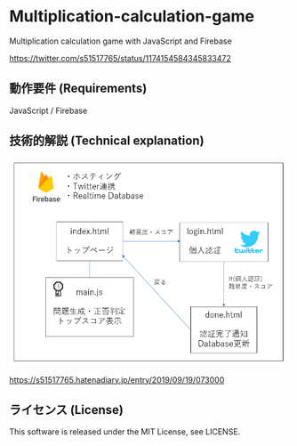 # Multiplication-calculation-game
Multiplication calculation game with JavaScript and Firebase

https://twitter.com/s51517765/status/1174154584345833472

## 動作要件 (Requirements)

JavaScript / Firebase

## 技術的解説 (Technical explanation)

<img src="https://github.com/s51517765/Multiplication-calculation-game/blob/master/%E3%82%B3%E3%83%9F%E3%83%A5%E3%83%8B%E3%82%B1%E3%83%BC%E3%82%B7%E3%83%A7%E3%83%B3%E5%9B%B3.PNG" alt="comunication.pic" >

https://s51517765.hatenadiary.jp/entry/2019/09/19/073000

## ライセンス (License)

This software is released under the MIT License, see LICENSE.
